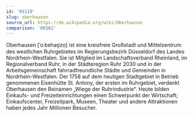 ```yaml
---
id: '05119'
slug: oberhausen
source_url: https://de.wikipedia.org/wiki/Oberhausen
comparison: '09162'
---
```


Oberhausen [ˈoːbɐhaʊ̯zn̩] ist eine kreisfreie Großstadt und Mittelzentrum des westlichen Ruhrgebietes im Regierungsbezirk Düsseldorf des Landes Nordrhein-Westfalen. Sie ist Mitglied im Landschaftsverband Rheinland, im Regionalverband Ruhr, in der Städteregion Ruhr 2030 und in der Arbeitsgemeinschaft fahrradfreundliche Städte und Gemeinden in Nordrhein-Westfalen. Der 1758 auf dem heutigen Stadtgebiet in Betrieb genommenen Eisenhütte St. Antony, der ersten im Ruhrgebiet, verdankt Oberhausen den Beinamen „Wiege der Ruhrindustrie“. Heute bilden Einkaufs- und Freizeiteinrichtungen einen Schwerpunkt der Wirtschaft; Einkaufscenter, Freizeitpark, Museen, Theater und andere Attraktionen haben jedes Jahr Millionen Besucher.
